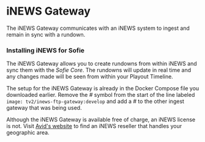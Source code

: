 # iNEWS Gateway

The iNEWS Gateway communicates with an iNEWS system to ingest and remain in sync with a rundown.

### Installing iNEWS for Sofie

The iNEWS Gateway allows you to create rundowns from within iNEWS and sync them with the _Sofie&nbsp;Core_. The rundowns will update in real time and any changes made will be seen from within your Playout Timeline. 

The setup for the iNEWS Gateway is already in the Docker Compose file you downloaded earlier. Remove the _\#_ symbol from the start of the line labeled `image: tv2/inews-ftp-gateway:develop` and add a _\#_ to the other ingest gateway that was being used.

Although the iNEWS Gateway is available free of charge, an iNEWS license is not. Visit [Avid's website](https://www.avid.com/products/inews/how-to-buy) to find an iNEWS reseller that handles your geographic area.

